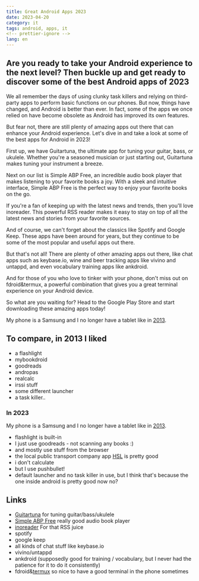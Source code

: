```yaml
---
title: Great Android Apps 2023
date: 2023-04-20
category: it
tags: android, apps, it
<!-- prettier-ignore -->
lang: en
---
```


## Are you ready to take your Android experience to the next level? Then buckle up and get ready to discover some of the best Android apps of 2023

We all remember the days of using clunky task killers and relying on third-party
apps to perform basic functions on our phones. But now, things have changed, and
Android is better than ever. In fact, some of the apps we once relied on have
become obsolete as Android has improved its own features.

But fear not, there are still plenty of amazing apps out there that can enhance
your Android experience. Let's dive in and take a look at some of the best apps
for Android in 2023!

First up, we have Guitartuna, the ultimate app for tuning your guitar, bass, or
ukulele. Whether you're a seasoned musician or just starting out, Guitartuna
makes tuning your instrument a breeze.

Next on our list is Simple ABP Free, an incredible audio book player that makes
listening to your favorite books a joy. With a sleek and intuitive interface,
Simple ABP Free is the perfect way to enjoy your favorite books on the go.

If you're a fan of keeping up with the latest news and trends, then you'll love
inoreader. This powerful RSS reader makes it easy to stay on top of all the
latest news and stories from your favorite sources.

And of course, we can't forget about the classics like Spotify and Google Keep.
These apps have been around for years, but they continue to be some of the most
popular and useful apps out there.

But that's not all! There are plenty of other amazing apps out there, like chat
apps such as keybase.io, wine and beer tracking apps like vivino and untappd,
and even vocabulary training apps like ankdroid.

And for those of you who love to tinker with your phone, don't miss out on
fdroid&termux, a powerful combination that gives you a great terminal experience
on your Android device.

So what are you waiting for? Head to the Google Play Store and start downloading
these amazing apps today!

My phone is a Samsung and I no longer have a tablet like in
[2013](https://guldmyr.com/great-android-apps).

## To compare, in 2013 I liked

- a flashlight
- mybookdroid
- goodreads
- andropas
- realcalc
- irssi stuff
- some different launcher
- a task killer..

### In 2023

My phone is a Samsung and I no longer have a tablet like in
[2013](https://guldmyr.com/great-android-apps).

- flashlight is built-in
- I just use goodreads - not scanning any books :)
- and mostly use stuff from the browser
- the local public transport company app
  [HSL](https://play.google.com/store/apps/details?id=fi.hsl.app) is pretty good
- i don't calculate
- but I use pushbullet!
- default launcher and no task killer in use, but I think that's because the one
  inside android is pretty good now no?

## Links

- [Guitartuna](https://play.google.com/store/apps/details?id=com.ovelin.guitartuna)
  for tuning guitar/bass/ukulele
- [Simple ABP Free](https://play.google.com/store/apps/details?id=mdmt.sabp.free)
  really good audio book player
- [inoreader](https://inoreader.com/) For that RSS juice
- spotify
- google keep
- all kinds of chat stuff like keybase.io
- vivino/untappd
- ankdroid (supposedly good for training / vocabulary, but I never had the
  patience for it to do it consistently)
- fdroid&[termux](https://f-droid.org/packages/com.termux/) so nice to have a
  good terminal in the phone sometimes
